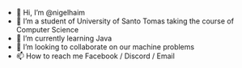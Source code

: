- 👋 Hi, I’m @nigelhaim
- 👀 I’m a student of University of Santo Tomas taking the course of Computer Science
- 🌱 I’m currently learning Java
- 💞️ I’m looking to collaborate on our machine problems
- 📫 How to reach me Facebook / Discord / Email

<!---
nigelhaim/nigelhaim is a ✨ special ✨ repository because its `README.md` (this file) appears on your GitHub profile.
You can click the Preview link to take a look at your changes.
--->
